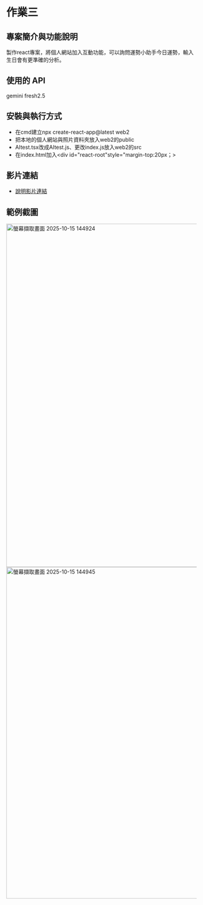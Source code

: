 # 作業三
## 專案簡介與功能說明
製作react專案，將個人網站加入互動功能，可以詢問運勢小助手今日運勢，輸入生日會有更準確的分析。
## 使用的 API
gemini fresh2.5
## 安裝與執行方式
- 在cmd建立npx create-react-app@latest web2
- 把本地的個人網站與照片資料夾放入web2的public
- AItest.tsx改成AItest.js、更改index.js放入web2的src
- 在index.html加入<div id="react-root"style="margin-top:20px；></div>
## 影片連結
- [說明影片連結](https://youtu.be/FkpDfz_tf4g)
## 範例截圖
<img width="1917" height="908" alt="螢幕擷取畫面 2025-10-15 144924" src="https://github.com/user-attachments/assets/44ded789-1a63-484e-a8df-b68639af87eb" />
<img width="1916" height="877" alt="螢幕擷取畫面 2025-10-15 144945" src="https://github.com/user-attachments/assets/a465567b-38c8-452e-9d8d-d631f966354f" />
